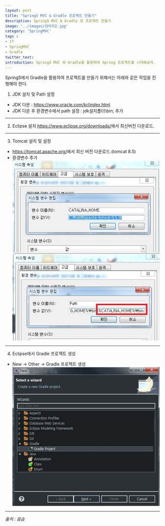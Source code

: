 ```yaml
---
layout: post
title: "Spring5 MVC & Gradle 프로젝트 만들기"
description: Spring5 MVC & Gradle 로 프로젝트 만들기
image: '../images/강아지2.jpg'
category: 'SpringMVC'
tags : 
- IT
- SpringMVC
- Gradle
twitter_text: 
introduction: Spring5 MVC 와 Gradle을 활용하여 Spring 프로젝트를 시작해보자.
---
```


Spring5에서 Gradle을 활용하여 프로젝트를 만들기 위해서는 아래와 같은 작업을 진행해야 한다.





1) JDK 설치 및 Path 설정
 - JDK 다운 : <https://www.oracle.com/kr/index.html>
 - JDK 다운 후 환경변수에서 path 설정 : jdk설치폴더\bin; 추가





_ _ _




2) Eclipse 설치
<https://www.eclipse.org/downloads/>에서 최신버전 다운로드.




_ _ _





3) Tomcat 설치 및 설정
 - <https://tomcat.apache.org/>에서 최신 버전 다운로드.(tomcat 8.5)
 - 환경변수 추가
![첫번째이미지](../images/spring_start_20181107_1.jpg)
![두번째이미지](../images/spring_start_20181107_2.jpg)





_ _ _









4) Eclipse에서 Gradle 프로젝트 생성
- New -> Other -> Gradle 프로젝트 생성
![세번째이미지](../images/spring_start_20181107_3.jpg)





_ _ _









*출처 : 음슴*
